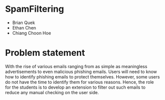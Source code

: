 # SpamFiltering
- Brian Quek
- Ethan Chen 
- Chiang Choon Hoe

# Problem statement
With the rise of various emails ranging from as simple as meaningless advertisements to
even malicious phishing emails. Users will need to know how to identify phishing emails
to protect themselves. However, some users do not have the time to identify them for
various reasons. Hence, the role for the students is to develop an extension to filter out
such emails to reduce any manual checking on the user side.
